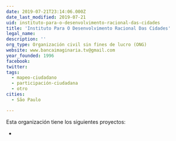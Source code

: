 ```yaml
---
date: 2019-07-21T23:14:06.000Z
date_last_modified: 2019-07-21
uid: instituto-para-o-desenvolvimento-racional-das-cidades
title: 'Instituto Para O Desenvolvimento Racional Das Cidades'
legal_name: 
description: ''
org_type: Organización civil sin fines de lucro (ONG)
website: www.bancaimaginaria.tv@gmail.com
year_founded: 1996
facebook: 
twitter: 
tags:
  - mapeo-ciudadano
  - participación-ciudadana
  - otro
cities: 
  - São Paulo

---
```


Esta organización tiene los siguientes proyectos:

- [](/proyectos/anca-imaginaria-a-cultura-brasileira-em-movimento)
